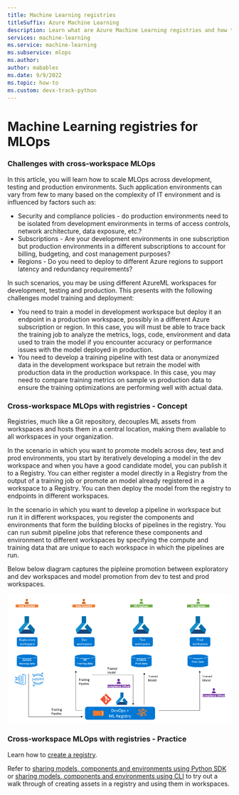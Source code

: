 ```yaml
---
title: Machine Learning registries
titleSuffix: Azure Machine Learning
description: Learn what are Azure Machine Learning registries and how to use to for MLOps
services: machine-learning
ms.service: machine-learning
ms.subservice: mlops
ms.author: 
author: mabables
ms.date: 9/9/2022
ms.topic: how-to
ms.custom: devx-track-python
---
```


# Machine Learning registries for MLOps

### Challenges with cross-workspace MLOps

In this article, you will learn how to scale MLOps across development, testing and production environments. Such application environments can vary from few to many based on the complexity of IT environment and is influenced by factors such as:
* Security and compliance policies - do production environments need to be isolated from development environments in terms of access controls, network architecture, data exposure, etc.?
* Subscriptions - Are your development environments in one subscription but production environments in a different  subscriptions to account for billing, budgeting, and cost management purposes?
* Regions - Do you need to deploy to different Azure regions to support latency and redundancy requirements? 

In such scenarios, you may be using different AzureML workspaces for development, testing and production. This presents with the following challenges model training and deployment:
* You need to train a model in development workspace but deploy it an endpoint in a production workspace, possibly in a different Azure subscription or region. In this case, you will must be able to trace back the training job to analyze the metrics, logs, code, environment and data used to train the model if you encounter accuracy or performance issues with the model deployed in production. 
* You need to develop a training pipeline with test data or anonymized data in the development workspace but retrain the model with production data in the production workspace. In this case, you may need to compare training metrics on sample vs production data to ensure the training optimizations are performing well with actual data. 

### Cross-workspace MLOps with registries - Concept

Registries, much like a Git repository, decouples ML assets from workspaces and hosts them in a central location, making them available to all workspaces in your organization.

In the scenario in which you want to promote models across dev, test and prod environments, you start by iteratively developing a model in the dev workspace and when you have a good candidate model, you can publish it to a Registry.
You can either register a model directly in a Registry from the output of a training job or promote an model already registered in a workspace to a Registry. You can then deploy the model from the registry to endpoints in different workspaces. 

In the scenario in which you want to develop a pipeline in workspace but run it in different workspaces, you register the components and environments that form the building blocks of pipelines in the registry. You can run submit pipeline jobs that reference these components and environment to different workspaces by specifying the compute and training data that are unique to each workspace in which the pipelines are run. 

Below below diagram captures the pipleine promotion between exploratory and dev workspaces and model promotion from dev to test and prod workspaces.  

![](./media/concept-machine-learning-registries-mlops/cross-workspace-mlops-with-registries.png)

### Cross-workspace MLOps with registries - Practice

Learn how to [create a registry](./how-to-manage-registries.md).

Refer to [sharing models, components and environments using Python SDK](./how-to-share-models-pipelines-across-workspaces-with-registries-sdk.md) or [sharing models, components and environments using CLI](./how-to-share-models-pipelines-across-workspaces-with-registries.md) to try out a walk through of creating assets in a registry and using them in workspaces. 